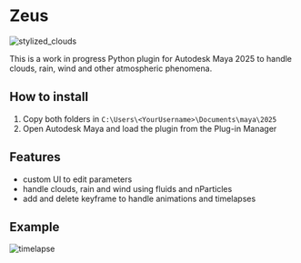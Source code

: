 # Zeus

![stylized_clouds](https://github.com/user-attachments/assets/2f6a96c3-b9c8-4962-bdb3-f27beea8021f)


This is a work in progress Python plugin for Autodesk Maya 2025 to handle clouds, rain, wind and other atmospheric phenomena.

## How to install
1) Copy both folders in `C:\Users\<YourUsername>\Documents\maya\2025`
2) Open Autodesk Maya and load the plugin from the Plug-in Manager

## Features
- custom UI to edit parameters
- handle clouds, rain and wind using fluids and nParticles
- add and delete keyframe to handle animations and timelapses

## Example
![timelapse](https://github.com/Frol3z/Zeus/blob/main/timelapse.gif)
